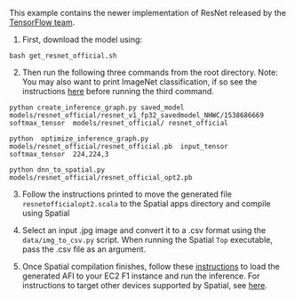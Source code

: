 This example contains the newer implementation of ResNet released by the [TensorFlow team](https://github.com/tensorflow/models/tree/master/official/resnet).

1. First, download the model using: 

```
bash get_resnet_official.sh
```

2. Then run the following three commands from the root directory. Note: You may also want to print ImageNet classification, if so see the instructions [here](../../docs/demo.md) before running the third command.

```
python create_inference_graph.py saved_model models/resnet_official/resnet_v1_fp32_savedmodel_NHWC/1538686669 softmax_tensor  models/resnet_official/ resnet_official

python  optimize_inference_graph.py  models/resnet_official/resnet_official.pb  input_tensor  softmax_tensor  224,224,3

python dnn_to_spatial.py models/resnet_official/resnet_official_opt2.pb
```

3. Follow the instructions printed to move the generated file `resnetofficialopt2.scala` to the Spatial apps directory and compile using Spatial

4. Select an input .jpg image and convert it to a .csv format using the `data/img_to_csv.py` script. When running the Spatial `Top` executable, pass the .csv file as an argument.

5. Once Spatial compilation finishes, follow these [instructions](../../docs/aws.md) to load the generated AFI to your EC2 F1 instance and run the inference. For instructions to target other devices supported by Spatial, see [here](https://spatial-lang.org/targetting-devices).
